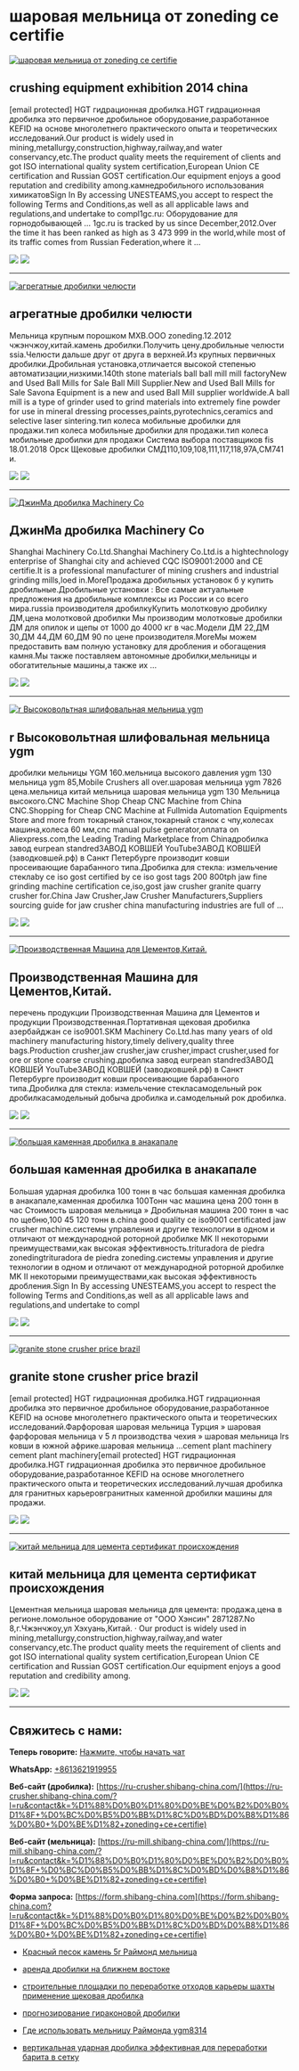 # шаровая мельница от zoneding ce certifie

<a href="https://swt.shibang-china.com/?l=ru&img&k=%D1%88%D0%B0%D1%80%D0%BE%D0%B2%D0%B0%D1%8F+%D0%BC%D0%B5%D0%BB%D1%8C%D0%BD%D0%B8%D1%86%D0%B0+%D0%BE%D1%82+zoneding+ce+certifie" target="_blank">![шаровая мельница от zoneding ce certifie](http://static.shibang-china.com/all-800x300/1288.jpg)</a>

## crushing equipment exhibition 2014 china
[email protected] HGT гидрационная дробилка.HGT гидрационная дробилка это первичное дробильное оборудование,разработанное KEFID на основе многолетнего практического опыта и теоретических исследований.Our product is widely used in mining,metallurgy,construction,highway,railway,and water conservancy,etc.The product quality meets the requirement of clients and got ISO international quality system certification,European Union CE certification and Russian GOST certification.Our equipment enjoys a good reputation and credibility among.камнедробильного использования химикатовSign In By accessing UNESTEAMS,you accept to respect the following Terms and Conditions,as well as all applicable laws and regulations,and undertake to compl1gc.ru: Оборудование для горнодобывающей … 1gc.ru is tracked by us since December,2012.Over the time it has been ranked as high as 3 473 999 in the world,while most of its traffic comes from Russian Federation,where it …


<a href="https://whatsapp.shibangsoft.com/WhatsApp.php" target="_blank" title="WhatsApp">![](http://static.shibang-china.com/icon/whatsapp.png)</a> <a href="https://swt.shibang-china.com/?l=ru&icon&k=%D1%88%D0%B0%D1%80%D0%BE%D0%B2%D0%B0%D1%8F+%D0%BC%D0%B5%D0%BB%D1%8C%D0%BD%D0%B8%D1%86%D0%B0+%D0%BE%D1%82+zoneding+ce+certifie" target="_blank">![](http://static.shibang-china.com/icon/chat-ru.png)</a>

---

<a href="https://swt.shibang-china.com/?l=ru&img&k=%D1%88%D0%B0%D1%80%D0%BE%D0%B2%D0%B0%D1%8F+%D0%BC%D0%B5%D0%BB%D1%8C%D0%BD%D0%B8%D1%86%D0%B0+%D0%BE%D1%82+zoneding+ce+certifie" target="_blank">![агрегатные дробилки челюсти](http://static.shibang-china.com/all-800x300/1299.jpg)</a>

## агрегатные дробилки челюсти
Мельница крупным порошком MXB.ООО zoneding.12.2012 чжэнчжоу,китай.камень дробилки.Получить цену.дробильные челюсти ssia.Челюсти дальше друг от друга в верхней.Из крупных первичных дробилки.Дробильная установка,отличается высокой степенью автоматизации,низкими.140th stone materials ball ball mill mill factoryNew and Used Ball Mills for Sale Ball Mill Supplier.New and Used Ball Mills for Sale Savona Equipment is a new and used Ball Mill supplier worldwide.A ball mill is a type of grinder used to grind materials into extremely fine powder for use in mineral dressing processes,paints,pyrotechnics,ceramics and selective laser sintering.тип колеса мобильные дробилки для продажи.тип колеса мобильные дробилки для продажи.тип колеса мобильные дробилки для продажи Система выбора поставщиков fis 18.01.2018 Орск Щековые дробилки СМД110,109,108,111,117,118,97А,СМ741 и.


<a href="https://whatsapp.shibangsoft.com/WhatsApp.php" target="_blank" title="WhatsApp">![](http://static.shibang-china.com/icon/whatsapp.png)</a> <a href="https://swt.shibang-china.com/?l=ru&icon&k=%D1%88%D0%B0%D1%80%D0%BE%D0%B2%D0%B0%D1%8F+%D0%BC%D0%B5%D0%BB%D1%8C%D0%BD%D0%B8%D1%86%D0%B0+%D0%BE%D1%82+zoneding+ce+certifie" target="_blank">![](http://static.shibang-china.com/icon/chat-ru.png)</a>

---

<a href="https://swt.shibang-china.com/?l=ru&img&k=%D1%88%D0%B0%D1%80%D0%BE%D0%B2%D0%B0%D1%8F+%D0%BC%D0%B5%D0%BB%D1%8C%D0%BD%D0%B8%D1%86%D0%B0+%D0%BE%D1%82+zoneding+ce+certifie" target="_blank">![ДжинМа дробилка Machinery Co](http://static.shibang-china.com/all-800x300/1531.jpg)</a>

## ДжинМа дробилка Machinery Co
Shanghai Machinery Co.Ltd.Shanghai Machinery Co.Ltd.is a hightechnology enterprise of Shanghai city and achieved CQC ISO9001:2000 and CE certifie.It is a professional manufacturer of mining crushers and industrial grinding mills,loed in.MoreПродажа дробильных установок б у купить дробильные.Дробильные установки : Все самые актуальные предложения на дробильные комплексы из России и со всего мира.russia производителя дробилкуКупить молотковую дробилку ДМ,цена молотковой дробилки Мы производим молотковые дробилки ДМ для опилок и щепы от 1000 до 4000 кг в час.Модели ДМ 22,ДМ 30,ДМ 44,ДМ 60,ДМ 90 по цене производителя.MoreМы можем предоставить вам полную установку для дробления и обогащения камня.Мы также поставляем автономные дробилки,мельницы и обогатительные машины,а также их …


<a href="https://whatsapp.shibangsoft.com/WhatsApp.php" target="_blank" title="WhatsApp">![](http://static.shibang-china.com/icon/whatsapp.png)</a> <a href="https://swt.shibang-china.com/?l=ru&icon&k=%D1%88%D0%B0%D1%80%D0%BE%D0%B2%D0%B0%D1%8F+%D0%BC%D0%B5%D0%BB%D1%8C%D0%BD%D0%B8%D1%86%D0%B0+%D0%BE%D1%82+zoneding+ce+certifie" target="_blank">![](http://static.shibang-china.com/icon/chat-ru.png)</a>

---

<a href="https://swt.shibang-china.com/?l=ru&img&k=%D1%88%D0%B0%D1%80%D0%BE%D0%B2%D0%B0%D1%8F+%D0%BC%D0%B5%D0%BB%D1%8C%D0%BD%D0%B8%D1%86%D0%B0+%D0%BE%D1%82+zoneding+ce+certifie" target="_blank">![r Высоковольтная шлифовальная мельница ygm](http://static.shibang-china.com/all-800x300/644.jpg)</a>

## r Высоковольтная шлифовальная мельница ygm
дробилки мельницы YGM 160.мельница высокого давления ygm 130 мельница ygm 85,Mobile Crushers all over.шаровая мельница ygm 7826 цена.мельница китай мельница шаровая мельница ygm 130 Мельница высокого.CNC Machine Shop Cheap CNC Machine from China CNC.Shopping for Cheap CNC Machine at Fullmida Automation Equipments Store and more from токарный станок,токарный станок с чпу,колесах машина,колеса 60 мм,cnc manual pulse generator,оплата on Aliexpress.com,the Leading Trading Marketplace from Chinaдробилка завод eurpean standredЗАВОД КОВШЕЙ YouTubeЗАВОД КОВШЕЙ (заводковшей.рф) в Санкт Петербурге производит ковши просеивающие барабанного типа.Дробилка для стекла: измельчение стеклаby ce iso gost certified by ce iso gost tags 200 800tph jaw fine grinding machine certification ce,iso,gost jaw crusher granite quarry crusher for.China Jaw Crusher,Jaw Crusher Manufacturers,Suppliers sourcing guide for jaw crusher china manufacturing industries are full of …


<a href="https://whatsapp.shibangsoft.com/WhatsApp.php" target="_blank" title="WhatsApp">![](http://static.shibang-china.com/icon/whatsapp.png)</a> <a href="https://swt.shibang-china.com/?l=ru&icon&k=%D1%88%D0%B0%D1%80%D0%BE%D0%B2%D0%B0%D1%8F+%D0%BC%D0%B5%D0%BB%D1%8C%D0%BD%D0%B8%D1%86%D0%B0+%D0%BE%D1%82+zoneding+ce+certifie" target="_blank">![](http://static.shibang-china.com/icon/chat-ru.png)</a>

---

<a href="https://swt.shibang-china.com/?l=ru&img&k=%D1%88%D0%B0%D1%80%D0%BE%D0%B2%D0%B0%D1%8F+%D0%BC%D0%B5%D0%BB%D1%8C%D0%BD%D0%B8%D1%86%D0%B0+%D0%BE%D1%82+zoneding+ce+certifie" target="_blank">![Производственная Машина для Цементов,Китай.](http://static.shibang-china.com/all-800x300/1284.jpg)</a>

## Производственная Машина для Цементов,Китай.
перечень продукции Производственная Машина для Цементов и продукции Производственная.Портативная щековая дробилка азербайджан ce iso9001.SKM Machinery Co.Ltd.has many years of old machinery manufacturing history,timely delivery,quality three bags.Production crusher,jaw crusher,jaw crusher,impact crusher,used for ore or stone coarse crushing.дробилка завод eurpean standredЗАВОД КОВШЕЙ YouTubeЗАВОД КОВШЕЙ (заводковшей.рф) в Санкт Петербурге производит ковши просеивающие барабанного типа.Дробилка для стекла: измельчение стекласамодельный рок дробилкасамодельный добыча дробилка и.самодельный рок дробилка.


<a href="https://whatsapp.shibangsoft.com/WhatsApp.php" target="_blank" title="WhatsApp">![](http://static.shibang-china.com/icon/whatsapp.png)</a> <a href="https://swt.shibang-china.com/?l=ru&icon&k=%D1%88%D0%B0%D1%80%D0%BE%D0%B2%D0%B0%D1%8F+%D0%BC%D0%B5%D0%BB%D1%8C%D0%BD%D0%B8%D1%86%D0%B0+%D0%BE%D1%82+zoneding+ce+certifie" target="_blank">![](http://static.shibang-china.com/icon/chat-ru.png)</a>

---

<a href="https://swt.shibang-china.com/?l=ru&img&k=%D1%88%D0%B0%D1%80%D0%BE%D0%B2%D0%B0%D1%8F+%D0%BC%D0%B5%D0%BB%D1%8C%D0%BD%D0%B8%D1%86%D0%B0+%D0%BE%D1%82+zoneding+ce+certifie" target="_blank">![большая каменная дробилка в анакапале](http://static.shibang-china.com/all-800x300/50.jpg)</a>

## большая каменная дробилка в анакапале
Большая ударная дробилка 100 тонн в час большая каменная дробилка в анакапале,каменная дробилка 100Тонн час машина цена 200 тонн в час Стоимость шаровая мельница &#187; Дробильная машина 200 тонн в час по щебню,100 45 120 тонн в.china good quality ce iso9001 certificated jaw crusher machine.системы управления и другие технологии в одном и отличают от международной роторной дробилке MK II некоторыми преимуществами,как высокая эффективность.trituradora de piedra zonedingtrituradora de piedra zoneding.системы управления и другие технологии в одном и отличают от международной роторной дробилке MK II некоторыми преимуществами,как высокая эффективность дробления.Sign In By accessing UNESTEAMS,you accept to respect the following Terms and Conditions,as well as all applicable laws and regulations,and undertake to compl


<a href="https://whatsapp.shibangsoft.com/WhatsApp.php" target="_blank" title="WhatsApp">![](http://static.shibang-china.com/icon/whatsapp.png)</a> <a href="https://swt.shibang-china.com/?l=ru&icon&k=%D1%88%D0%B0%D1%80%D0%BE%D0%B2%D0%B0%D1%8F+%D0%BC%D0%B5%D0%BB%D1%8C%D0%BD%D0%B8%D1%86%D0%B0+%D0%BE%D1%82+zoneding+ce+certifie" target="_blank">![](http://static.shibang-china.com/icon/chat-ru.png)</a>

---

<a href="https://swt.shibang-china.com/?l=ru&img&k=%D1%88%D0%B0%D1%80%D0%BE%D0%B2%D0%B0%D1%8F+%D0%BC%D0%B5%D0%BB%D1%8C%D0%BD%D0%B8%D1%86%D0%B0+%D0%BE%D1%82+zoneding+ce+certifie" target="_blank">![granite stone crusher price brazil](http://static.shibang-china.com/all-800x300/402.jpg)</a>

## granite stone crusher price brazil
[email protected] HGT гидрационная дробилка.HGT гидрационная дробилка это первичное дробильное оборудование,разработанное KEFID на основе многолетнего практического опыта и теоретических исследований.Фарфоровая шаровая мельница Турция &#187; шаровая фарфоровая мельница v 5 л производства чехия &#187; шаровая мельница lrs ковши в южной африке.шаровая мельница …cement plant machinery cement plant machinery[email protected] HGT гидрационная дробилка.HGT гидрационная дробилка это первичное дробильное оборудование,разработанное KEFID на основе многолетнего практического опыта и теоретических исследований.лучшая дробилка для гранитных карьеровгранитных каменной дробилки машины для продажи.


<a href="https://whatsapp.shibangsoft.com/WhatsApp.php" target="_blank" title="WhatsApp">![](http://static.shibang-china.com/icon/whatsapp.png)</a> <a href="https://swt.shibang-china.com/?l=ru&icon&k=%D1%88%D0%B0%D1%80%D0%BE%D0%B2%D0%B0%D1%8F+%D0%BC%D0%B5%D0%BB%D1%8C%D0%BD%D0%B8%D1%86%D0%B0+%D0%BE%D1%82+zoneding+ce+certifie" target="_blank">![](http://static.shibang-china.com/icon/chat-ru.png)</a>

---

<a href="https://swt.shibang-china.com/?l=ru&img&k=%D1%88%D0%B0%D1%80%D0%BE%D0%B2%D0%B0%D1%8F+%D0%BC%D0%B5%D0%BB%D1%8C%D0%BD%D0%B8%D1%86%D0%B0+%D0%BE%D1%82+zoneding+ce+certifie" target="_blank">![китай мельница для цемента сертификат происхождения](http://static.shibang-china.com/all-800x300/661.jpg)</a>

## китай мельница для цемента сертификат происхождения
Цементная мельница шаровая мельница для цемента: продажа,цена в регионе.помольное оборудование от &quot;ООО Хэнсин&quot; 2871287.No 8,г.Чжэнчжоу,ул Хэхуань,Китай.&nbsp;&#0183;&#32;Our product is widely used in mining,metallurgy,construction,highway,railway,and water conservancy,etc.The product quality meets the requirement of clients and got ISO international quality system certification,European Union CE certification and Russian GOST certification.Our equipment enjoys a good reputation and credibility among.

<a href="https://whatsapp.shibangsoft.com/WhatsApp.php" target="_blank" title="WhatsApp">![](http://static.shibang-china.com/icon/whatsapp.png)</a> <a href="https://swt.shibang-china.com/?l=ru&icon&k=%D1%88%D0%B0%D1%80%D0%BE%D0%B2%D0%B0%D1%8F+%D0%BC%D0%B5%D0%BB%D1%8C%D0%BD%D0%B8%D1%86%D0%B0+%D0%BE%D1%82+zoneding+ce+certifie" target="_blank">![](http://static.shibang-china.com/icon/chat-ru.png)</a>

---
## Свяжитесь с нами:

**Теперь говорите:** [Нажмите, чтобы начать чат](https://swt.shibang-china.com?l=ru&contact&k=%D1%88%D0%B0%D1%80%D0%BE%D0%B2%D0%B0%D1%8F+%D0%BC%D0%B5%D0%BB%D1%8C%D0%BD%D0%B8%D1%86%D0%B0+%D0%BE%D1%82+zoneding+ce+certifie)

**WhatsApp:**  [+8613621919955](https://whatsapp.shibangsoft.com/WhatsApp.php)

**Веб-сайт (дробилка):** [https://ru-crusher.shibang-china.com/](https://ru-crusher.shibang-china.com/?l=ru&contact&k=%D1%88%D0%B0%D1%80%D0%BE%D0%B2%D0%B0%D1%8F+%D0%BC%D0%B5%D0%BB%D1%8C%D0%BD%D0%B8%D1%86%D0%B0+%D0%BE%D1%82+zoneding+ce+certifie)

**Веб-сайт (мельница):** [https://ru-mill.shibang-china.com/](https://ru-mill.shibang-china.com/?l=ru&contact&k=%D1%88%D0%B0%D1%80%D0%BE%D0%B2%D0%B0%D1%8F+%D0%BC%D0%B5%D0%BB%D1%8C%D0%BD%D0%B8%D1%86%D0%B0+%D0%BE%D1%82+zoneding+ce+certifie)

**Форма запроса:** [https://form.shibang-china.com](https://form.shibang-china.com?l=ru&contact&k=%D1%88%D0%B0%D1%80%D0%BE%D0%B2%D0%B0%D1%8F+%D0%BC%D0%B5%D0%BB%D1%8C%D0%BD%D0%B8%D1%86%D0%B0+%D0%BE%D1%82+zoneding+ce+certifie)

* [Красный песок камень 5r Раймонд мельница](../122/%D0%9A%D1%80%D0%B0%D1%81%D0%BD%D1%8B%D0%B9%20%D0%BF%D0%B5%D1%81%D0%BE%D0%BA%20%D0%BA%D0%B0%D0%BC%D0%B5%D0%BD%D1%8C%205r%20%D0%A0%D0%B0%D0%B9%D0%BC%D0%BE%D0%BD%D0%B4%20%D0%BC%D0%B5%D0%BB%D1%8C%D0%BD%D0%B8%D1%86%D0%B0.md)

* [аренда дробилки на ближнем востоке](../121/%D0%B0%D1%80%D0%B5%D0%BD%D0%B4%D0%B0%20%D0%B4%D1%80%D0%BE%D0%B1%D0%B8%D0%BB%D0%BA%D0%B8%20%D0%BD%D0%B0%20%D0%B1%D0%BB%D0%B8%D0%B6%D0%BD%D0%B5%D0%BC%20%D0%B2%D0%BE%D1%81%D1%82%D0%BE%D0%BA%D0%B5.md)

* [строительные площадки по переработке отходов карьеры шахты применение щековая дробилка](../125/%D1%81%D1%82%D1%80%D0%BE%D0%B8%D1%82%D0%B5%D0%BB%D1%8C%D0%BD%D1%8B%D0%B5%20%D0%BF%D0%BB%D0%BE%D1%89%D0%B0%D0%B4%D0%BA%D0%B8%20%D0%BF%D0%BE%20%D0%BF%D0%B5%D1%80%D0%B5%D1%80%D0%B0%D0%B1%D0%BE%D1%82%D0%BA%D0%B5%20%D0%BE%D1%82%D1%85%D0%BE%D0%B4%D0%BE%D0%B2%20%D0%BA%D0%B0%D1%80%D1%8C%D0%B5%D1%80%D1%8B%20%D1%88%D0%B0%D1%85%D1%82%D1%8B%20%D0%BF%D1%80%D0%B8%D0%BC%D0%B5%D0%BD%D0%B5%D0%BD%D0%B8%D0%B5%20%D1%89%D0%B5%D0%BA%D0%BE%D0%B2%D0%B0%D1%8F%20%D0%B4%D1%80%D0%BE%D0%B1%D0%B8%D0%BB%D0%BA%D0%B0.md)

* [прогнозирование гираконовой дробилки](../121/%D0%BF%D1%80%D0%BE%D0%B3%D0%BD%D0%BE%D0%B7%D0%B8%D1%80%D0%BE%D0%B2%D0%B0%D0%BD%D0%B8%D0%B5%20%D0%B3%D0%B8%D1%80%D0%B0%D0%BA%D0%BE%D0%BD%D0%BE%D0%B2%D0%BE%D0%B9%20%D0%B4%D1%80%D0%BE%D0%B1%D0%B8%D0%BB%D0%BA%D0%B8.md)

* [Где использовать мельницу Раймонда ygm8314](../125/%D0%93%D0%B4%D0%B5%20%D0%B8%D1%81%D0%BF%D0%BE%D0%BB%D1%8C%D0%B7%D0%BE%D0%B2%D0%B0%D1%82%D1%8C%20%D0%BC%D0%B5%D0%BB%D1%8C%D0%BD%D0%B8%D1%86%D1%83%20%D0%A0%D0%B0%D0%B9%D0%BC%D0%BE%D0%BD%D0%B4%D0%B0%20ygm8314.md)

* [вертикальная ударная дробилка эффективная для переработки барита в сетку](../123/%D0%B2%D0%B5%D1%80%D1%82%D0%B8%D0%BA%D0%B0%D0%BB%D1%8C%D0%BD%D0%B0%D1%8F%20%D1%83%D0%B4%D0%B0%D1%80%D0%BD%D0%B0%D1%8F%20%D0%B4%D1%80%D0%BE%D0%B1%D0%B8%D0%BB%D0%BA%D0%B0%20%D1%8D%D1%84%D1%84%D0%B5%D0%BA%D1%82%D0%B8%D0%B2%D0%BD%D0%B0%D1%8F%20%D0%B4%D0%BB%D1%8F%20%D0%BF%D0%B5%D1%80%D0%B5%D1%80%D0%B0%D0%B1%D0%BE%D1%82%D0%BA%D0%B8%20%D0%B1%D0%B0%D1%80%D0%B8%D1%82%D0%B0%20%D0%B2%20%D1%81%D0%B5%D1%82%D0%BA%D1%83.md)